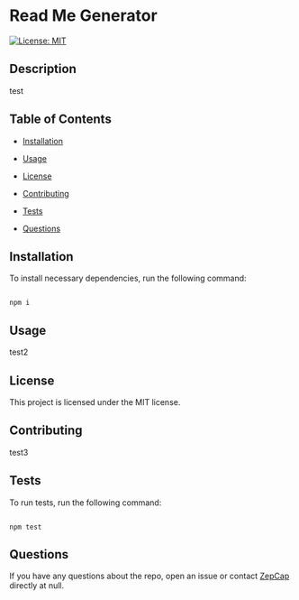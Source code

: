 
# Read Me Generator
[![License: MIT](https://img.shields.io/badge/License-MIT-blue.svg)](https://opensource.org/licenses/MIT)

## Description 

test

## Table of Contents

* [Installation](#installation)

* [Usage](#usage)

* [License](#license)

* [Contributing](#contributing)

* [Tests](#tests)

* [Questions](#questions)

## Installation

To install necessary dependencies, run the following command:

```

npm i

```

## Usage

test2

## License

This project is licensed under the MIT license.

## Contributing

test3

## Tests 

To run tests, run the following command:

```

npm test

```

## Questions


If you have any questions about the repo, open an issue or contact [ZepCap](undefined) directly at null.

